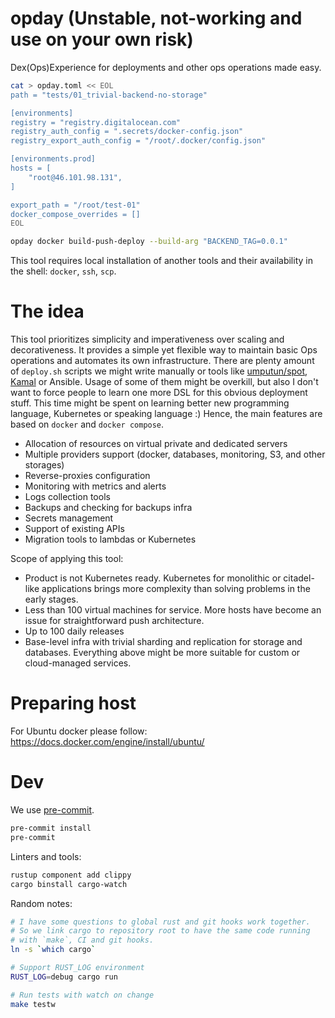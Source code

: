 # opday (Unstable, not-working and use on your own risk)

Dex(Ops)Experience for deployments and other ops operations made easy.

```bash
cat > opday.toml << EOL
path = "tests/01_trivial-backend-no-storage"

[environments]
registry = "registry.digitalocean.com"
registry_auth_config = ".secrets/docker-config.json"
registry_export_auth_config = "/root/.docker/config.json"

[environments.prod]
hosts = [
    "root@46.101.98.131",
]

export_path = "/root/test-01"
docker_compose_overrides = []
EOL

opday docker build-push-deploy --build-arg "BACKEND_TAG=0.0.1"
```

This tool requires local installation of another tools and their availability in the shell: `docker`, `ssh`, `scp`.

# The idea

This tool prioritizes simplicity and imperativeness over scaling and decorativeness. It provides a simple yet flexible way to maintain basic Ops operations and automates its own infrastructure. There are plenty amount of `deploy.sh` scripts we might write manually or tools like [umputun/spot](https://github.com/umputun/spot), [Kamal](https://kamal-deploy.org/) or Ansible. Usage of some of them might be overkill, but also I don't want to force people to learn one more DSL for this obvious deployment stuff. This time might be spent on learning better new programming language, Kubernetes or speaking language :) Hence, the main features are based on `docker` and `docker compose`.

* Allocation of resources on virtual private and dedicated servers
* Multiple providers support (docker, databases, monitoring, S3, and other storages)
* Reverse-proxies configuration
* Monitoring with metrics and alerts
* Logs collection tools
* Backups and checking for backups infra
* Secrets management
* Support of existing APIs
* Migration tools to lambdas or Kubernetes

Scope of applying this tool:
* Product is not Kubernetes ready. Kubernetes for monolithic or citadel-like applications brings more complexity than solving problems in the early stages.
* Less than 100 virtual machines for service. More hosts have become an issue for straightforward push architecture.
* Up to 100 daily releases
* Base-level infra with trivial sharding and replication for storage and databases. Everything above might be more suitable for custom or cloud-managed services.

# Preparing host

For Ubuntu docker please follow: https://docs.docker.com/engine/install/ubuntu/

# Dev

We use [pre-commit](https://pre-commit.com/).

```bash
pre-commit install
pre-commit
```

Linters and tools:

```bash
rustup component add clippy
cargo binstall cargo-watch
```

Random notes:

```bash
# I have some questions to global rust and git hooks work together.
# So we link cargo to repository root to have the same code running
# with `make`, CI and git hooks.
ln -s `which cargo`

# Support RUST_LOG environment
RUST_LOG=debug cargo run

# Run tests with watch on change
make testw
```
